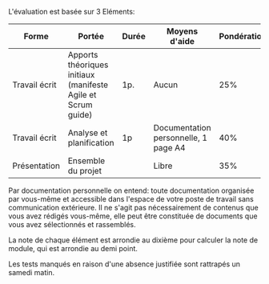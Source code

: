 L'évaluation est basée sur 3 Eléments:

| Forme | Portée | Durée | Moyens d'aide | Pondération | Semaine |
|---|---|---|---|---|---|
|Travail écrit | Apports théoriques initiaux (manifeste Agile et Scrum guide) | 1p.| Aucun | 25%|3|
|Travail écrit | Analyse et planification | 1p | Documentation personnelle, 1 page A4 | 40% | 6 |
|Présentation| Ensemble du projet |  | Libre | 35% | 8 |

 Par documentation personnelle on entend: toute documentation organisée par vous-même et accessible dans l'espace de votre poste de travail sans communication extérieure.  Il ne s'agit pas nécessairement de contenus que vous avez rédigés vous-même, elle peut être constituée de documents que vous avez sélectionnés et rassemblés.

 La note de chaque élément est arrondie au dixième pour calculer la note de module, qui est arrondie au demi point.

 Les tests manqués en raison d'une absence justifiée sont rattrapés un samedi matin.
